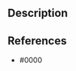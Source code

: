<!--- 🙏 Thank you for your submission, we really appreciate it. Like many open source projects, we ask that you sign our [Contributor License Agreement](https://cla.opensource.microsoft.com/microsoft/green-energy-hub) before we can accept your contribution. --->

## Description

<!--- Please leave a helpful description of the pull request here. --->

## References

<!--- Are there any issues, pull requests or similar that should be linked here? --->

* #0000
